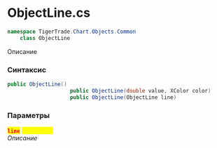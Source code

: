 
# ObjectLine.cs
```csharp
namespace TigerTrade.Chart.Objects.Common  
    class ObjectLine
```

Описание

### Синтаксис
```csharp
public ObjectLine()
                    public ObjectLine(double value, XColor color)
                    public ObjectLine(ObjectLine line)
```

### Параметры  
<mark style="color:red;">**`line`**</mark> <mark style="color:yellow;">`ObjectLine`</mark>  
 *Описание*  
  

                    
                    